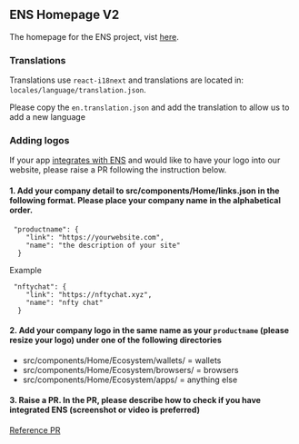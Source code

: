 ## ENS Homepage V2

The homepage for the ENS project, vist [here](https://ens.domains/). 

### Translations

Translations use `react-i18next` and translations are located in: `locales/language/translation.json`.

Please copy the `en.translation.json` and add the translation to allow us to add a new language

### Adding logos

If your app [integrates with ENS](https://docs.ens.domains/dapp-developer-guide/ens-enabling-your-dapp) and would like to have your logo into our website, please raise a PR following the instruction below.

#### 1. Add your company detail to src/components/Home/links.json in the following format. Please place your company name in the alphabetical order.

```
 "productname": {
    "link": "https://yourwebsite.com",
    "name": "the description of your site"
  }
```

Example

```
 "nftychat": {
    "link": "https://nftychat.xyz",
    "name": "nfty chat"
  }
```

#### 2. Add your company logo in the same name as your `productname` (please resize your logo) under one of the following directories

- src/components/Home/Ecosystem/wallets/ = wallets
- src/components/Home/Ecosystem/browsers/ = browsers
- src/components/Home/Ecosystem/apps/ = anything else

#### 3. Raise a PR. In the PR, please describe how to check if you have integrated ENS (screenshot or video is preferred)

[Reference PR](https://github.com/ensdomains/ensdomains-v2/pull/493/files)
